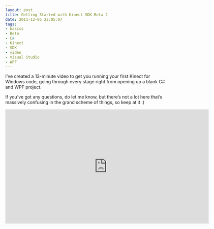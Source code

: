 ```yaml
---
layout: post
title: Getting Started with Kinect SDK Beta 2
date: 2011-12-05 22:05:07
tags:
- basics
- Beta
- C#
- Kinect
- SDK
- video
- Visual Studio
- WPF
---
```

I’ve created a 13-minute video to get you running your first Kinect for Windows code, going through every stage right from opening up a blank C# and WPF project.

If you’ve got any questions, do let me know, but there’s not a lot here that’s massively confusing in the grand scheme of things, so keep at it :)

<iframe width="640" height="360" src="https://www.youtube.com/embed/NTNLhyLbqFo?rel=0" frameborder="0" allowfullscreen></iframe>